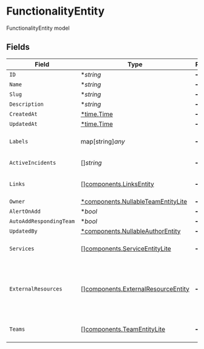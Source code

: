 # FunctionalityEntity

FunctionalityEntity model


## Fields

| Field                                                                                    | Type                                                                                     | Required                                                                                 | Description                                                                              |
| ---------------------------------------------------------------------------------------- | ---------------------------------------------------------------------------------------- | ---------------------------------------------------------------------------------------- | ---------------------------------------------------------------------------------------- |
| `ID`                                                                                     | **string*                                                                                | :heavy_minus_sign:                                                                       | N/A                                                                                      |
| `Name`                                                                                   | **string*                                                                                | :heavy_minus_sign:                                                                       | N/A                                                                                      |
| `Slug`                                                                                   | **string*                                                                                | :heavy_minus_sign:                                                                       | N/A                                                                                      |
| `Description`                                                                            | **string*                                                                                | :heavy_minus_sign:                                                                       | N/A                                                                                      |
| `CreatedAt`                                                                              | [*time.Time](https://pkg.go.dev/time#Time)                                               | :heavy_minus_sign:                                                                       | N/A                                                                                      |
| `UpdatedAt`                                                                              | [*time.Time](https://pkg.go.dev/time#Time)                                               | :heavy_minus_sign:                                                                       | N/A                                                                                      |
| `Labels`                                                                                 | map[string]*any*                                                                         | :heavy_minus_sign:                                                                       | An object of label key and values                                                        |
| `ActiveIncidents`                                                                        | []*string*                                                                               | :heavy_minus_sign:                                                                       | List of active incident guids                                                            |
| `Links`                                                                                  | [][components.LinksEntity](../../models/components/linksentity.md)                       | :heavy_minus_sign:                                                                       | List of links attached to this functionality.                                            |
| `Owner`                                                                                  | [*components.NullableTeamEntityLite](../../models/components/nullableteamentitylite.md)  | :heavy_minus_sign:                                                                       | N/A                                                                                      |
| `AlertOnAdd`                                                                             | **bool*                                                                                  | :heavy_minus_sign:                                                                       | N/A                                                                                      |
| `AutoAddRespondingTeam`                                                                  | **bool*                                                                                  | :heavy_minus_sign:                                                                       | N/A                                                                                      |
| `UpdatedBy`                                                                              | [*components.NullableAuthorEntity](../../models/components/nullableauthorentity.md)      | :heavy_minus_sign:                                                                       | N/A                                                                                      |
| `Services`                                                                               | [][components.ServiceEntityLite](../../models/components/serviceentitylite.md)           | :heavy_minus_sign:                                                                       | Services this functionality provides                                                     |
| `ExternalResources`                                                                      | [][components.ExternalResourceEntity](../../models/components/externalresourceentity.md) | :heavy_minus_sign:                                                                       | Information about known linkages to representations of services outside of FireHydrant.  |
| `Teams`                                                                                  | [][components.TeamEntityLite](../../models/components/teamentitylite.md)                 | :heavy_minus_sign:                                                                       | List of teams attached to the functionality                                              |